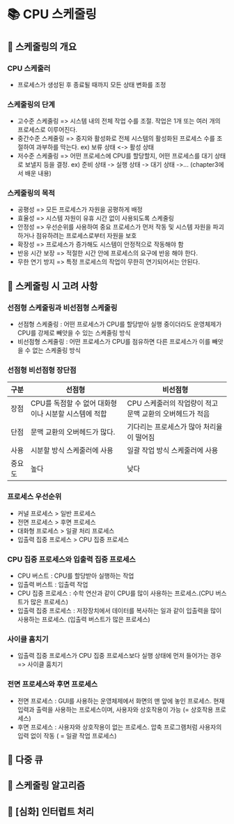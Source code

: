 
# 📚 CPU 스케줄링

## 📌 스케줄링의 개요

### CPU 스케줄러

- 프로세스가 생성된 후 종료될 때까지 모든 상태 변화를 조정

### 스케줄링의 단계

- 고수준 스케줄링 => 시스템 내의 전체 작업 수를 조절. 작업은 1개 또는 여러 개의 프로세스로 이루어진다.
- 중간수준 스케줄링 => 중지와 활성화로 전체 시스템의 활성화된 프로세스 수를 조절하여 과부하를 막는다. ex) 보류 상태 <-> 활성 상태
- 저수준 스케줄링 => 어떤 프로세스에 CPU를 할당할지, 어떤 프로세스를 대기 상태로 보낼지 등을 결정. ex) 준비 상태 -> 실행 상태 -> 대기 상태 ->... (chapter3에서 배운 내용)

### 스케줄링의 목적

- 공평성 => 모든 프로세스가 자원을 공평하게 배정
- 효율성 => 시스템 자원이 유휴 시간 없이 사용되도록 스케줄링
- 안정성 => 우선순위를 사용하여 중요 프로세스가 먼저 작동 및 시스템 자원을 파괴하거나 점유하려는 프로세스로부터 자원을 보호
- 확장성 => 프로세스가 증가해도 시스템이 안정적으로 작동해야 함
- 반응 시간 보장 => 적절한 시간 안에 프로세스의 요구에 반응 해야 한다.
- 무한 연기 방지 => 특정 프로세스의 작업이 무한히 연기되어서는 안된다.

## 📌 스케줄링 시 고려 사항

### 선점형 스케줄링과 비선점형 스케줄링

- 선점형 스케줄링 : 어떤 프로세스가 CPU를 할당받아 실행 중이더라도 운영체제가 CPU를 강제로 빼앗을 수 있는 스케줄링 방식
- 비선점형 스케줄링 : 어떤 프로세스가 CPU를 점유하면 다른 프로세스가 이를 빼앗을 수 없는 스케줄링 방식

### 선점형 비선점형 장단점

| 구분 | 선점형                                              | 비선점형                                                |
|------|-----------------------------------------------------|--------------------------------------------------------|
| 장점 | CPU를 독점할 수 없어 대화형이나 시분할 시스템에 적합 | CPU 스케줄러의 작업량이 적고 문맥 교환의 오버헤드가 적음 |
| 단점 | 문맥 교환의 오버헤드가 많다.                        | 기다리는 프로세스가 많아 처리율이 떨어짐                 |
| 사용 | 시분할 방식 스케줄러에 사용                         | 일괄 작업 방식 스케줄러에 사용                           |
| 중요도 | 높다                                             | 낮다                                                     |

### 프로세스 우선순위

- 커널 프로세스 > 일반 프로세스
- 전면 프로세스 > 후면 프로세스
- 대화형 프로세스 > 일괄 처리 프로세스
- 입출력 집중 프로세스 > CPU 집중 프로세스

### CPU 집중 프로세스와 입출력 집중 프로세스

- CPU 버스트 : CPU를 할당받아 실행하는 작업
- 입출력 버스트 : 입출력 작업
- CPU 집중 프로세스 : 수학 연산과 같이 CPU를 많이 사용하는 프로세스.(CPU 버스트가 많은 프로세스)
- 입출력 집중 프로세스 : 저장장치에서 데이터를 복사하는 일과 같이 입출력을 많이 사용하는 프로세스. (입출력 버스트가 많은 프로세스)

### 사이클 훔치기

- 입출력 집중 프로세스가 CPU 집중 프로세스보다 실행 상태에 먼저 들어가는 경우 => 사이클 훔치기

### 전면 프로세스와 후면 프로세스

- 전면 프로세스 : GUI를 사용하는 운영체제에서 화면의 맨 앞에 놓인 프로세스. 현재 입력과 출력을 사용하는 프로세스이며, 사용자와 상호작용이 가능 (= 상호작용 프로세스)
- 후면 프로세스 : 사용자와 상호작용이 없는 프로세스. 압축 프로그램처럼 사용자의 입력 없이 작동 ( = 일괄 작업 프로세스)

## 📌 다중 큐



## 📌 스케줄링 알고리즘

## 📌 [심화] 인터럽트 처리








